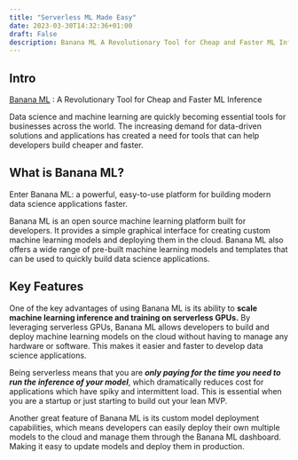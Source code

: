 ```yaml
---
title: "Serverless ML Made Easy"
date: 2023-03-30T14:32:36+01:00
draft: False
description: Banana ML A Revolutionary Tool for Cheap and Faster ML Inference
---
```



Intro
--------

[Banana ML](https://banana.dev) : A Revolutionary Tool for Cheap and Faster ML Inference

Data science and machine learning are quickly becoming essential tools for businesses across the world. The increasing demand for data-driven solutions and applications has created a need for tools that can help developers build cheaper and faster. 

What is Banana ML?
-------
Enter Banana ML: a powerful, easy-to-use platform for building modern data science applications faster.

Banana ML is an open source machine learning platform built for developers. It provides a simple graphical interface for creating custom machine learning models and deploying them in the cloud. Banana ML also offers a wide range of pre-built machine learning models and templates that can be used to quickly build data science applications.

Key Features
---------
One of the key advantages of using Banana ML is its ability to **scale machine learning inference and training on serverless GPUs.** By leveraging serverless GPUs, Banana ML allows developers to build and deploy machine learning models on the cloud without having to manage any hardware or software. This makes it easier and faster to develop data science applications.

Being serverless means that you are ***only paying for the time you need to run the inference of your model***, which dramatically reduces cost for applications which have spiky and intermittent load. This is essential when you are a startup or just starting to build out your lean MVP.

Another great feature of Banana ML is its custom model deployment capabilities, which means developers can easily deploy their own multiple models to the cloud and manage them through the Banana ML dashboard. Making it easy to update models and deploy them in production.


